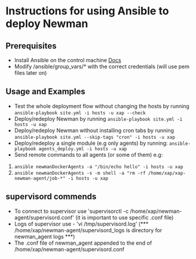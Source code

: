 # Instructions for using Ansible to deploy Newman

## Prerequisites

* Install Ansible on the control machine [Docs](http://docs.ansible.com/ansible/intro_installation.html#installing-the-control-machine)
* Modify <NewmanSources>/ansible/group_vars/* with the correct credentials (will use pem files later on)

## Usage and Examples

* Test the whole deployment flow without changing the hosts by running `ansible-playbook site.yml -i hosts -u xap --check`
* Deploy/redeploy Newman by running `ansible-playbook site.yml -i hosts -u xap`
* Deploy/redeploy Newman without installing cron tabs by running `ansible-playbook site.yml --skip-tags "cron" -i hosts -u xap`
* Deploy/redeploy a single module (e.g only agents) by running: `ansible-playbook agents_deploy.yml -i hosts -u xap`
* Send remote commands to all agents (or some of them) e.g:
1. `ansible newmanDockerAgents -a "/bin/echo hello" -i hosts -u xap`
2. `ansible newmanDockerAgents -s -m shell -a "rm -rf /home/xap/xap-newman-agent/job-*" -i hosts -u xap`


## supervisord commends
* To connect to supervisor use 'supervisorctl -c /home/xap/newman-agent/supervisord.conf' (it is important to use specific .conf file)
* Logs of supervisor use - 'vi /tmp/supervisord.log' (*** /home/xap/newman-agent/supervisord_logs is directory for newman_agent logs ***)
* The .conf file of newman_agent appended to the end of /home/xap/newman-agent/supervisord.conf
